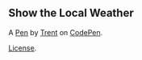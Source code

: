 Show the Local Weather
----------------------


A [Pen](https://codepen.io/ttorkar/pen/OjwwOq) by [Trent](https://codepen.io/ttorkar) on [CodePen](https://codepen.io).

[License](https://codepen.io/ttorkar/pen/OjwwOq/license).